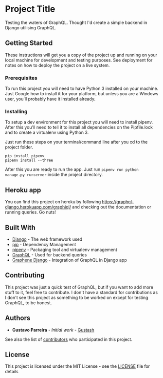 # Project Title

Testing the waters of GraphQL. Thought I'd create a simple backend in Django utilising GraphQL.

## Getting Started

These instructions will get you a copy of the project up and running on your local machine for development and testing purposes. See deployment for notes on how to deploy the project on a live system.

### Prerequisites

To run this project you will need to have Python 3 installed on your machine. Just Google how to install it for your platform, but unless you are a Windows user, you'll probably have it installed already.

### Installing

To setup a dev environment for this project you will need to install pipenv. After this you'll need to tell it to install all dependencies on the Pipfile.lock and to create a virtualenv using Python 3.

Just run these steps on your terminal/command line after you cd to the project folder.

```
pip install pipenv
pipenv install --three
```

After this you are ready to run the app. Just run ```pipenv run python manage.py runserver``` inside the project directory.

## Heroku app

You can find this project on heroku by following https://graphql-django.herokuapp.com/graphiql/ and checking out the documentation or running queries. Go nuts!

## Built With

* [Django](https://docs.djangoproject.com/en/2.0/) - The web framework used
* [pip](https://pypi.python.org/pypi/pip) - Dependency Management
* [pipenv](https://docs.pipenv.org/) - Packaging tool and virtualenv management
* [GraphQL](http://graphql.org/learn/) - Used for backend queries
* [Graphene Django](http://docs.graphene-python.org/projects/django/en/latest/) - Integration of GraphQL in Django app

## Contributing

This project was just a quick test of GraphQL, but if you want to add more stuff to it, feel free to contribute. I don't have a standard for contributions as I don't see this project as something to be worked on except for testing GraphQL, to be honest.

## Authors

* **Gustavo Parreira** - *Initial work* - [Gustash](https://github.com/Gustash)

See also the list of [contributors](https://github.com/Gustash/DjangoGraphQL/contributors) who participated in this project.

## License

This project is licensed under the MIT License - see the [LICENSE](LICENSE) file for details
